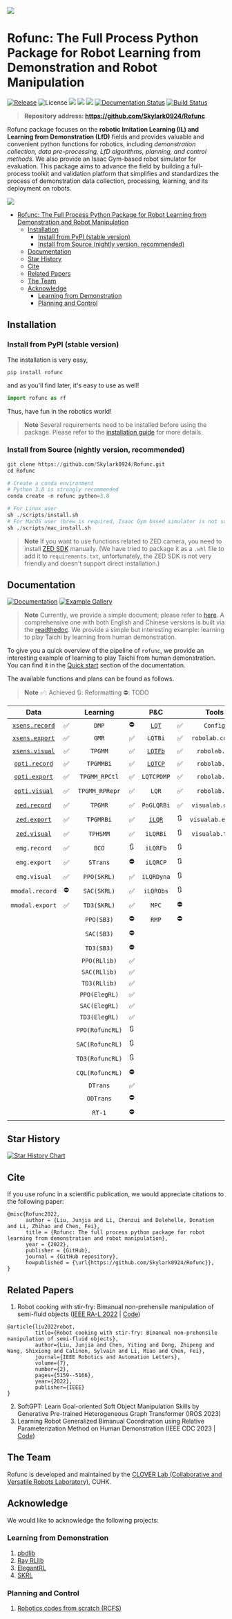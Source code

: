 ![](doc/img/logo8.png)

# Rofunc: The Full Process Python Package for Robot Learning from Demonstration and Robot Manipulation

[![Release](https://img.shields.io/github/v/release/Skylark0924/Rofunc)](https://pypi.org/project/rofunc/)
![License](https://img.shields.io/github/license/Skylark0924/Rofunc?color=blue)
![](https://img.shields.io/github/downloads/skylark0924/Rofunc/total)
[![](https://img.shields.io/github/issues-closed-raw/Skylark0924/Rofunc?color=brightgreen)](https://github.com/Skylark0924/Rofunc/issues?q=is%3Aissue+is%3Aclosed)
[![](https://img.shields.io/github/issues-raw/Skylark0924/Rofunc?color=orange)](https://github.com/Skylark0924/Rofunc/issues?q=is%3Aopen+is%3Aissue)
[![Documentation Status](https://readthedocs.org/projects/rofunc/badge/?version=latest)](https://rofunc.readthedocs.io/en/latest/?badge=latest)
[![Build Status](https://img.shields.io/endpoint.svg?url=https%3A%2F%2Factions-badge.atrox.dev%2FSkylark0924%2FRofunc%2Fbadge%3Fref%3Dmain&style=flat)](https://actions-badge.atrox.dev/Skylark0924/Rofunc/goto?ref=main)

> **Repository address: https://github.com/Skylark0924/Rofunc**

Rofunc package focuses on the **robotic Imitation Learning (IL) and Learning from Demonstration (LfD)** fields and
provides valuable and convenient python functions for robotics, including _demonstration collection, data
pre-processing, LfD algorithms, planning, and control methods_. We also provide an Isaac Gym-based robot simulator for
evaluation. This package aims to advance the field by building a full-process toolkit and validation platform that
simplifies and standardizes the process of demonstration data collection, processing, learning, and its deployment on
robots.

![](doc/img/pipeline.png)

- [Rofunc: The Full Process Python Package for Robot Learning from Demonstration and Robot Manipulation](#rofunc-the-full-process-python-package-for-robot-learning-from-demonstration-and-robot-manipulation)
  - [Installation](#installation)
    - [Install from PyPI (stable version)](#install-from-pypi-stable-version)
    - [Install from Source (nightly version, recommended)](#install-from-source-nightly-version-recommended)
  - [Documentation](#documentation)
  - [Star History](#star-history)
  - [Cite](#cite)
  - [Related Papers](#related-papers)
  - [The Team](#the-team)
  - [Acknowledge](#acknowledge)
    - [Learning from Demonstration](#learning-from-demonstration)
    - [Planning and Control](#planning-and-control)


## Installation

### Install from PyPI (stable version)

The installation is very easy,

```
pip install rofunc
```

and as you'll find later, it's easy to use as well!

```python
import rofunc as rf
```

Thus, have fun in the robotics world!
> **Note**
> Several requirements need to be installed before using the package. Please refer to
> the [installation guide](https://rofunc.readthedocs.io/en/latest/overview.html#installation) for more details.

### Install from Source (nightly version, recommended)

```python
git clone https://github.com/Skylark0924/Rofunc.git
cd Rofunc

# Create a conda environment
# Python 3.8 is strongly recommended
conda create -n rofunc python=3.8

# For Linux user
sh ./scripts/install.sh
# For MacOS user (brew is required, Isaac Gym based simulator is not supported on MacOS)
sh ./scripts/mac_install.sh
```

> **Note**
> If you want to use functions related to ZED camera, you need to
> install [ZED SDK](https://www.stereolabs.com/developers/release/#downloads) manually. (We have tried to package it as
> a `.whl` file to add it to `requirements.txt`, unfortunately, the ZED SDK is not very friendly and doesn't support
> direct installation.)

## Documentation

[![Documentation](https://img.shields.io/badge/Documentation-Access-brightgreen?style=for-the-badge)](https://rofunc.readthedocs.io/en/latest/)
[![Example Gallery](https://img.shields.io/badge/Example%20Gallery-Access-brightgreen?style=for-the-badge)](https://rofunc.readthedocs.io/en/latest/auto_examples/index.html)

> **Note**
> Currently, we provide a simple document; please refer to [here](./rofunc/).
> A comprehensive one with both English and Chinese versions is built via
> the [readthedoc](https://rofunc.readthedocs.io/en/latest/).
> We provide a simple but interesting example: learning to play
> Taichi by learning from human demonstration.

To give you a quick overview of the pipeline of `rofunc`, we provide an interesting example of learning to play Taichi
from human demonstration. You can find it in the [Quick start](https://rofunc.readthedocs.io/en/latest/quickstart.html)
section of the documentation.

The available functions and plans can be found as follows.

> **Note**
> ✅: Achieved 🔃: Reformatting ⛔: TODO

|                                      Data                                       |   |    Learning     |    |                                   P&C                                   |     |      Tools       |    |                                 Simulator                                 |    |
|:-------------------------------------------------------------------------------:|---|:---------------:|----|:-----------------------------------------------------------------------:|-----|:----------------:|----|:-------------------------------------------------------------------------:|----|
|  [`xsens.record`](https://rofunc.readthedocs.io/en/latest/devices/xsens.html)   | ✅ |      `DMP`      | ⛔  |   [`LQT`](https://rofunc.readthedocs.io/en/latest/planning/lqt.html)    | ✅   |     `Config`     | ✅  | [`Franka`](https://rofunc.readthedocs.io/en/latest/simulator/franka.html) | ✅  |
|  [`xsens.export`](https://rofunc.readthedocs.io/en/latest/devices/xsens.html)   | ✅ |      `GMR`      | ✅  |                                 `LQTBi`                                 | ✅   | `robolab.coord`  | ✅  |   [`CURI`](https://rofunc.readthedocs.io/en/latest/simulator/curi.html)   | ✅  |
|  [`xsens.visual`](https://rofunc.readthedocs.io/en/latest/devices/xsens.html)   | ✅ |     `TPGMM`     | ✅  | [`LQTFb`](https://rofunc.readthedocs.io/en/latest/planning/lqt_fb.html) | ✅   |   `robolab.fk`   | ✅  |                                `CURIMini`                                 | 🔃 |
| [`opti.record`](https://rofunc.readthedocs.io/en/latest/devices/optitrack.html) | ✅ |    `TPGMMBi`    | ✅  | [`LQTCP`](https://rofunc.readthedocs.io/en/latest/planning/lqt_cp.html) | ✅   |   `robolab.ik`   | ✅  |                              `CURISoftHand`                               | ✅  |
| [`opti.export`](https://rofunc.readthedocs.io/en/latest/devices/optitrack.html) | ✅ |  `TPGMM_RPCtl`  | ✅  |                               `LQTCPDMP`                                | ✅   |   `robolab.fd`   | ⛔  |                                 `Walker`                                  | ✅  |
| [`opti.visual`](https://rofunc.readthedocs.io/en/latest/devices/optitrack.html) | ✅ | `TPGMM_RPRepr`  | ✅  |                                  `LQR`                                  | ✅   |   `robolab.id`   | ⛔  |                                  `Gluon`                                  | 🔃 |
|    [`zed.record`](https://rofunc.readthedocs.io/en/latest/devices/zed.html)     | ✅ |     `TPGMR`     | ✅  |                               `PoGLQRBi`                                | ✅   | `visualab.dist`  | ✅  |                                 `Baxter`                                  | 🔃 |
|    [`zed.export`](https://rofunc.readthedocs.io/en/latest/devices/zed.html)     | ✅ |    `TPGMRBi`    | ✅  |  [`iLQR`](https://rofunc.readthedocs.io/en/latest/planning/ilqr.html)   | 🔃  | `visualab.ellip` | ✅  |                                 `Sawyer`                                  | 🔃 |
|    [`zed.visual`](https://rofunc.readthedocs.io/en/latest/devices/zed.html)     | ✅ |    `TPHSMM`     | ✅  |                                `iLQRBi`                                 | 🔃  | `visualab.traj`  | ✅  |                               `Multi-Robot`                               | ✅  |
|                                  `emg.record`                                   | ✅ |      `BCO`      | 🔃 |                                `iLQRFb`                                 | 🔃  |                  |    |                                                                           |    |
|                                  `emg.export`                                   | ✅ |    `STrans`     | ⛔  |                                `iLQRCP`                                 | 🔃  |                  |    |                                                                           |    |
|                                  `emg.visual`                                   | ✅ |   `PPO(SKRL)`   | ✅  |                               `iLQRDyna`                                | 🔃  |                  |    |                                                                           |    |
|                                 `mmodal.record`                                 | ⛔ |   `SAC(SKRL)`   | ✅  |                                `iLQRObs`                                | 🔃  |                  |    |                                                                           |    |
|                                 `mmodal.export`                                 | ✅ |   `TD3(SKRL)`   | ✅  |                                  `MPC`                                  | ⛔   |                  |    |                                                                           |    |
|                                                                                 |   |   `PPO(SB3)`    | ⛔  |                                  `RMP`                                  | ⛔   |                  |    |                                                                           |    |
|                                                                                 |   |   `SAC(SB3)`    | ⛔  |                                                                         |     |                  |    |                                                                           |    |
|                                                                                 |   |   `TD3(SB3)`    | ⛔  |                                                                         |     |                  |    |                                                                           |    |
|                                                                                 |   |  `PPO(RLlib)`   | ✅  |                                                                         |     |                  |    |                                                                           |    |
|                                                                                 |   |  `SAC(RLlib)`   | ✅  |                                                                         |     |                  |    |                                                                           |    |
|                                                                                 |   |  `TD3(RLlib)`   | ✅  |                                                                         |     |                  |    |                                                                           |    |
|                                                                                 |   |  `PPO(ElegRL)`  | ✅  |                                                                         |     |                  |    |                                                                           |    |
|                                                                                 |   |  `SAC(ElegRL)`  | ✅  |                                                                         |     |                  |    |                                                                           |    |
|                                                                                 |   |  `TD3(ElegRL)`  | ✅  |                                                                         |     |                  |    |                                                                           |    |
|                                                                                 |   | `PPO(RofuncRL)` | 🔃 |                                                                         |     |                  |    |                                                                           |    |
|                                                                                 |   | `SAC(RofuncRL)` | 🔃  |                                                                         |     |                  |    |                                                                           |    |
|                                                                                 |   | `TD3(RofuncRL)` | 🔃  |                                                                         |     |                  |    |                                                                           |    |
|                                                                                 |   | `CQL(RofuncRL)` | ⛔  |                                                                         |     |                  |    |                                                                           |    |
|                                                                                 |   |    `DTrans`     | ✅  |                                                                         |     |                  |    |                                                                           |    |
|                                                                                 |   |    `ODTrans`    | ⛔  |                                                                         |     |                  |    |                                                                           |    |
|                                                                                 |   |     `RT-1`      | ⛔  |                                                                         |     |                  |    |                                                                           |    |
                                                                                  


  


## Star History

[![Star History Chart](https://api.star-history.com/svg?repos=Skylark0924/Rofunc&type=Date)](https://star-history.com/#Skylark0924/Rofunc&Date)

## Cite

If you use rofunc in a scientific publication, we would appreciate citations to the following paper:

```
@misc{Rofunc2022,
      author = {Liu, Junjia and Li, Chenzui and Delehelle, Donatien and Li, Zhihao and Chen, Fei},
      title = {Rofunc: The full process python package for robot learning from demonstration and robot manipulation},
      year = {2022},
      publisher = {GitHub},
      journal = {GitHub repository},
      howpublished = {\url{https://github.com/Skylark0924/Rofunc}},
}
```

## Related Papers

1. Robot cooking with stir-fry: Bimanual non-prehensile manipulation of semi-fluid objects ([IEEE RA-L 2022](https://arxiv.org/abs/2205.05960) | [Code](./rofunc/learning/dl/structured_transformer/strans.py))
```
@article{liu2022robot,
         title={Robot cooking with stir-fry: Bimanual non-prehensile manipulation of semi-fluid objects},
         author={Liu, Junjia and Chen, Yiting and Dong, Zhipeng and Wang, Shixiong and Calinon, Sylvain and Li, Miao and Chen, Fei},
         journal={IEEE Robotics and Automation Letters},
         volume={7},
         number={2},
         pages={5159--5166},
         year={2022},
         publisher={IEEE}
}
```
2. SoftGPT: Learn Goal-oriented Soft Object Manipulation Skills by Generative Pre-trained Heterogeneous Graph Transformer (IROS 2023)
3. Learning Robot Generalized Bimanual Coordination using Relative Parameterization Method on Human Demonstration (IEEE CDC 2023 | [Code](./rofunc/learning/ml/tpgmm.py))


## The Team

Rofunc is developed and maintained by the [CLOVER Lab (Collaborative and Versatile Robots Laboratory)](https://feichenlab.com/), CUHK.

## Acknowledge

We would like to acknowledge the following projects:

### Learning from Demonstration

1. [pbdlib](https://gitlab.idiap.ch/rli/pbdlib-python)
2. [Ray RLlib](https://docs.ray.io/en/latest/rllib/index.html)
3. [ElegantRL](https://github.com/AI4Finance-Foundation/ElegantRL)
4. [SKRL](https://github.com/Toni-SM/skrl)

### Planning and Control

1. [Robotics codes from scratch (RCFS)](https://gitlab.idiap.ch/rli/robotics-codes-from-scratch)
